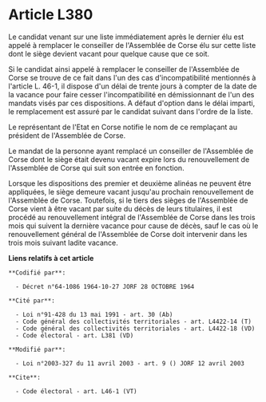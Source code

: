 # Article L380

Le candidat venant sur une liste immédiatement après le dernier élu est appelé à remplacer le conseiller de l'Assemblée de
Corse élu sur cette liste dont le siège devient vacant pour quelque cause que ce soit. 

Si le candidat ainsi appelé à remplacer le conseiller de l'Assemblée de Corse se trouve de ce fait dans l'un des cas
d'incompatibilité mentionnés à l'article L. 46-1, il dispose d'un délai de trente jours à compter de la date de la vacance
pour faire cesser l'incompatibilité en démissionnant de l'un des mandats visés par ces dispositions. A défaut d'option dans
le délai imparti, le remplacement est assuré par le candidat suivant dans l'ordre de la liste. 

Le représentant de l'Etat en Corse notifie le nom de ce remplaçant au président de l'Assemblée de Corse. 

Le mandat de la personne ayant remplacé un conseiller de l'Assemblée de Corse dont le siège était devenu vacant expire lors
du renouvellement de l'Assemblée de Corse qui suit son entrée en fonction. 

Lorsque les dispositions des premier et deuxième alinéas ne peuvent être appliquées, le siège demeure vacant jusqu'au
prochain renouvellement de l'Assemblée de Corse. Toutefois, si le tiers des sièges de l'Assemblée de Corse vient à être
vacant par suite du décès de leurs titulaires, il est procédé au renouvellement intégral de l'Assemblée de Corse dans les
trois mois qui suivent la dernière vacance pour cause de décès, sauf le cas où le renouvellement général de l'Assemblée de
Corse doit intervenir dans les trois mois suivant ladite vacance.

**Liens relatifs à cet article**

	**Codifié par**:

	  - Décret n°64-1086 1964-10-27 JORF 28 OCTOBRE 1964

	**Cité par**:

	  - Loi n°91-428 du 13 mai 1991 - art. 30 (Ab)
	  - Code général des collectivités territoriales - art. L4422-14 (T)
	  - Code général des collectivités territoriales - art. L4422-18 (VD)
	  - Code électoral - art. L381 (VD)

	**Modifié par**:

	  - Loi n°2003-327 du 11 avril 2003 - art. 9 () JORF 12 avril 2003

	**Cite**:

	  - Code électoral - art. L46-1 (VT)
